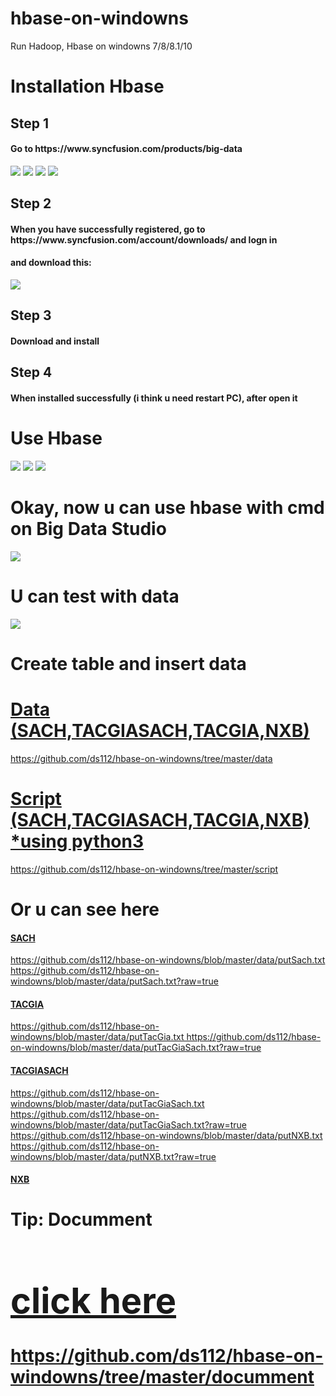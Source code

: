 # hbase-on-windowns
Run Hadoop, Hbase on windowns 7/8/8.1/10
<h1>Installation Hbase</h1>
    <h2>Step 1</h2>
    <h4>Go to https://www.syncfusion.com/products/big-data</h4>
    <img src="image/Untitled.png">
    <img src="image/Untitled2.png">
    <img src="image/Untitled3.png">
    <img src="image/Untitled4.png">
    <h2>Step 2</h2>
    <h4>When  you have successfully registered, go to https://www.syncfusion.com/account/downloads/ and logn in</h4>
    <h4>and download this: </h4>
    <img src="image/Untitled5.png">
    <h2>Step 3</h2>
    <h4>Download and install</h4>
    <h2>Step 4</h2>
    <h4>When installed successfully (i think u need restart PC), after open it</h4>
    <h1>Use Hbase</h1>
    <img src="image/Untitled6.png">
    <img src="image/Untitled7.png">
    <img src="image/Untitled8.png">
    <h1>Okay, now u can use hbase with cmd on Big Data Studio</h1>
    <img src="image/Untitled9.png">
    <h1>U can test with data</h1>
    <img src="image/42838109_2126046430980954_8981678705097048064_n.jpg">
    <h1>Create table and insert data</h1>
    <a href="data" target="_blank">
        <h1>Data (SACH,TACGIASACH,TACGIA,NXB)</h1> https://github.com/ds112/hbase-on-windowns/tree/master/data
    </a>
    <a href="script" target="_blank">
            <h1>Script (SACH,TACGIASACH,TACGIA,NXB) *using python3</h1> https://github.com/ds112/hbase-on-windowns/tree/master/script
    </a>
    <h1>Or u can see here</h1>
    <a href="data/putSach.txt" target="_blank">
    <h4>SACH</h4> 
    https://github.com/ds112/hbase-on-windowns/blob/master/data/putSach.txt
    https://github.com/ds112/hbase-on-windowns/blob/master/data/putSach.txt?raw=true
    </a>
    <a href="data/putTacGia.txt" target="_blank">
    <h4>TACGIA</h4>
    https://github.com/ds112/hbase-on-windowns/blob/master/data/putTacGia.txt
    https://github.com/ds112/hbase-on-windowns/blob/master/data/putTacGiaSach.txt?raw=true
    </a>
    <a href="data/putTacGiaSach.txt" target="_blank">
    <h4>TACGIASACH</h4>
    https://github.com/ds112/hbase-on-windowns/blob/master/data/putTacGiaSach.txt
    https://github.com/ds112/hbase-on-windowns/blob/master/data/putTacGiaSach.txt?raw=true
    </a>
    <a href="data/putNXB.txt" target="_blank">
    https://github.com/ds112/hbase-on-windowns/blob/master/data/putNXB.txt
    https://github.com/ds112/hbase-on-windowns/blob/master/data/putNXB.txt?raw=true
    <h4>NXB</h4>
    </a>
    <h1>Tip: Documment
        <a href="documment" target="_blank">
            <h1>click here</h1> https://github.com/ds112/hbase-on-windowns/tree/master/documment
        </a>
    </h1>
